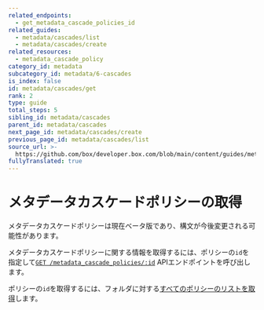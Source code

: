 ```yaml
---
related_endpoints:
  - get_metadata_cascade_policies_id
related_guides:
  - metadata/cascades/list
  - metadata/cascades/create
related_resources:
  - metadata_cascade_policy
category_id: metadata
subcategory_id: metadata/6-cascades
is_index: false
id: metadata/cascades/get
rank: 2
type: guide
total_steps: 5
sibling_id: metadata/cascades
parent_id: metadata/cascades
next_page_id: metadata/cascades/create
previous_page_id: metadata/cascades/list
source_url: >-
  https://github.com/box/developer.box.com/blob/main/content/guides/metadata/6-cascades/2-get.md
fullyTranslated: true
---
```

# メタデータカスケードポリシーの取得

<Message warning>

メタデータカスケードポリシーは現在ベータ版であり、構文が今後変更される可能性があります。

</Message>

メタデータカスケードポリシーに関する情報を取得するには、ポリシーの`id`を指定して[`GET /metadata_cascade_policies/:id`][e_get] APIエンドポイントを呼び出します。

<Samples id="get_metadata_cascade_policies_id">

</Samples>

<Message>

ポリシーの`id`を取得するには、フォルダに対する[すべてのポリシーのリストを取得][g_list_policies]します。

</Message>

[e_get]: e://get_metadata_cascade_policies_id

[g_list_policies]: g://metadata/cascades/list
